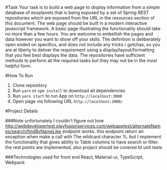 #Task
Your task is to build a web page to display information from a simple database of
exoplanets that is being exposed by a set of Spring REST repositories which are
exposed from the URL in the resources section of this document.
The web page should be built in a modern interactive javascript framework. A
basic page illustrating the functionality should take no more than a few hours.
You are welcome to embellish the pages and data however you want to show off
your skills.
The definition is deliberately open ended on specifics, and does not include any
tricks / gotchas, so you are at liberty to deliver the requirement using a
display/layout/formatting that you feel best displays the data.
The repositories have sufficient methods to perform all the required tasks but
they may not be in the most helpful form.

#How To Run

1. Clone repository
2. Run `yarn` or `npm install` to download all dependencies 
2. Run `yarn start` to run App on `http://localhost:3000`
3. Open page via following URL `http://localhost:3000/`

#Project Details

###Note
unfortunately I couldn't figure out how http://webdevelopertest.playfusionservices.com/webapptest/alternateNames/search/findByNameLike endpoint works.
this endpoint return an exception when make a call with The wildcard character %. 
but I implement the functionality that gives ability to Table columns to have search or filter. 
the rest points are implemented, also project should be covered bt unit tests

###Technologies used for front end
React, Material-ui, TypeScript, Webpack
